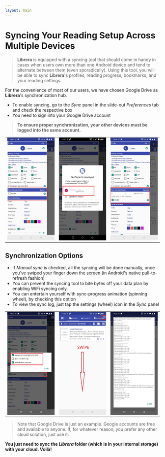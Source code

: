 ```yaml
---
layout: main
---
```


# Syncing Your Reading Setup Across Multiple Devices


> **Librera** is equipped with a syncing tool that should come in handy in cases when users own more than one Android device and tend to alternate between them (even sporadically). Using this tool, you will be able to sync **Librera**'s profiles, reading progress, bookmarks, and your reading settings.

For the convenience of most of our users, we have chosen Google Drive as **Librera**'s synchronization hub.

* To enable syncing, go to the _Sync_ panel in the slide-out _Preferences_ tab and check the respective box
* You need to sign into your Google Drive account
 
> **To ensure proper synchronization, your other devices must be logged into the same account.**

||||
|-|-|-|
|![](1.jpg)|![](2.jpg)|![](3.jpg)|

## Synchronization Options

* If _Manual sync_ is checked, all the syncing will be done manually, once you've swiped your finger down the screen (in Android's native pull-to-refresh fashion)
* You can prevent the syncing tool to bite bytes off your data plan by enabling WiFi syncing only.
* You can entertain yourself with sync-progress animation (spinning wheel), by checking this option
* To view the sync log, just tap the settings (wheel) icon in the _Sync_ panel

||||
|-|-|-|
|![](32.jpg)|![](41.jpg)|![](42.jpg)|

> Note that Google Drive is just an example. Google accounts are free and available to anyone. If, for whatever reason, you prefer any other cloud solution, just use it:

**You just need to sync the _Librera_ folder (which is in your internal storage) with your cloud. Voilà!**
